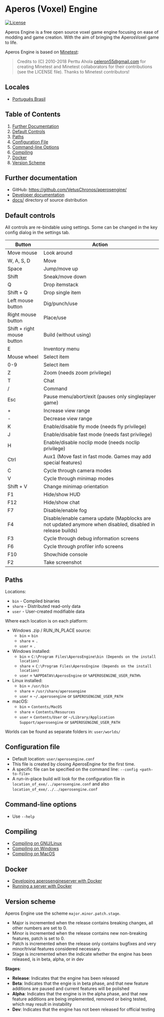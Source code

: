 Aperos (Voxel) Engine
=====================

[![License](https://img.shields.io/badge/license-LGPLv2.1%2B-blue.svg)](https://www.gnu.org/licenses/old-licenses/lgpl-2.1.en.html)

Aperos Engine is a free open source voxel game engine focusing on ease of modding and game creation.
With the aim of bringing the AperosVoxel game to life.

Aperos Engine is based on [Minetest](https://minetest.net):

> Credits to (C) 2010-2018 Perttu Ahola <celeron55@gmail.com> for creating Minetest
> and Minetest collaborators for their contributions (see the LICENSE file). 
> Thanks to Minetest contributors!

Locales
-------
* [Português Brasil](docs/locales/pt_BR/)

Table of Contents
-----------------
1. [Further Documentation](#further-documentation)
2. [Default Controls](#default-controls)
3. [Paths](#paths)
4. [Configuration File](#configuration-file)
5. [Command-line Options](#command-line-options)
6. [Compiling](#compiling)
7. [Docker](#docker)
8. [Version Scheme](#version-scheme)


Further documentation
---------------------
- GitHub: https://github.com/VetusChronos/aperosengine/
- [Developer documentation](docs/locales/en/developing/)
- [docs/](docs/locales/en/) directory of source distribution

Default controls
----------------
All controls are re-bindable using settings.
Some can be changed in the key config dialog in the settings tab.

| Button                        | Action                                                         |
|-------------------------------|----------------------------------------------------------------|
| Move mouse                    | Look around                                                    |
| W, A, S, D                    | Move                                                           |
| Space                         | Jump/move up                                                   |
| Shift                         | Sneak/move down                                                |
| Q                             | Drop itemstack                                                 |
| Shift + Q                     | Drop single item                                               |
| Left mouse button             | Dig/punch/use                                                  |
| Right mouse button            | Place/use                                                      |
| Shift + right mouse button    | Build (without using)                                          |
| E                             | Inventory menu                                                 |
| Mouse wheel                   | Select item                                                    |
| 0-9                           | Select item                                                    |
| Z                             | Zoom (needs zoom privilege)                                    |
| T                             | Chat                                                           |
| /                             | Command                                                        |
| Esc                           | Pause menu/abort/exit (pauses only singleplayer game)          |
| +                             | Increase view range                                            |
| -                             | Decrease view range                                            |
| K                             | Enable/disable fly mode (needs fly privilege)                  |
| J                             | Enable/disable fast mode (needs fast privilege)                |
| H                             | Enable/disable noclip mode (needs noclip privilege)            |
| Ctrl                          | Aux1 (Move fast in fast mode. Games may add special features)  |
| C                             | Cycle through camera modes                                     |
| V                             | Cycle through minimap modes                                    |
| Shift + V                     | Change minimap orientation                                     |
| F1                            | Hide/show HUD                                                  |
| F12                           | Hide/show chat                                                 |
| F7                            | Disable/enable fog                                             |
| F4                            | Disable/enable camera update (Mapblocks are not updated anymore when disabled, disabled in release builds)  |
| F3                            | Cycle through debug information screens                        |
| F6                            | Cycle through profiler info screens                            |
| F10                           | Show/hide console                                              |
| F2                            | Take screenshot                                                |

Paths
-----
Locations:

* `bin`   - Compiled binaries
* `share` - Distributed read-only data
* `user`  - User-created modifiable data

Where each location is on each platform:

* Windows .zip / RUN_IN_PLACE source:
    * `bin`   = `bin`
    * `share` = `.`
    * `user`  = `.`
* Windows installed:
    * `bin`   = `C:\Program Files\AperosEngine\bin (Depends on the install location)`
    * `share` = `C:\Program Files\AperosEngine (Depends on the install location)`
    * `user`  = `%APPDATA%\AperosEngine` or `%APEROSENGINE_USER_PATH%`
* Linux installed:
    * `bin`   = `/usr/bin`
    * `share` = `/usr/share/aperosengine`
    * `user`  = `~/.aperosengine` or `$APEROSENGINE_USER_PATH`
* macOS:
    * `bin`   = `Contents/MacOS`
    * `share` = `Contents/Resources`
    * `user`  = `Contents/User` or `~/Library/Application Support/aperosengine` or `$APEROSENGINE_USER_PATH`

Worlds can be found as separate folders in: `user/worlds/`

Configuration file
------------------
- Default location:
    `user/aperosengine.conf`
- This file is created by closing AperosEngine for the first time.
- A specific file can be specified on the command line:
    `--config <path-to-file>`
- A run-in-place build will look for the configuration file in
    `location_of_exe/../aperosengine.conf` and also `location_of_exe/../../aperosengine.conf`

Command-line options
--------------------
- Use `--help`

Compiling
---------

- [Compiling on GNU/Linux](docs/locales/en/compiling/linux.md)
- [Compiling on Windows](docs/locales/en/compiling/windows.md)
- [Compiling on MacOS](docs/locales/en/compiling/macos.md)

Docker
------

- [Developing aperosengineserver with Docker](docs/locales/en/developing/docker.md)
- [Running a server with Docker](docs/locales/en/docker_server.md)

Version scheme
--------------
Aperos Engine use the scheme `major.minor.patch.stage`.

- Major is incremented when the release contains breaking changes, all other
numbers are set to 0.
- Minor is incremented when the release contains new non-breaking features,
patch is set to 0.
- Patch is incremented when the release only contains bugfixes and very
minor/trivial features considered necessary.
- Stage is incremented when the indicate whether the engine has been released, 
is in beta, alpha, or in dev

**Stages**:

- **Release**: Indicates that the engine has been released
- **Beta**: Indicates that the engie is in beta phase, and that new feature additions are paused and current features will be polished
- **Alpha**: Indicates that the engine is in the alpha phase, and that new feature additions are being implemented, removed or being tested, which may result in instability
- **Dev**: Indicates that the engine has not been released for official testing
